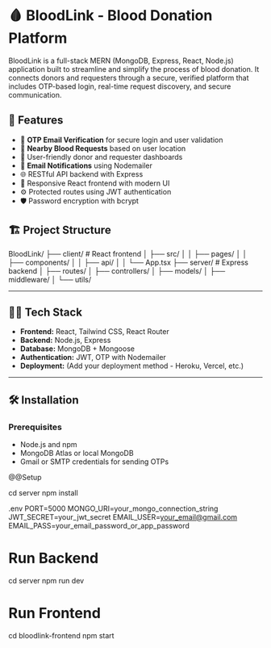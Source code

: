 
# 🩸 BloodLink - Blood Donation Platform

BloodLink is a full-stack MERN (MongoDB, Express, React, Node.js) application built to streamline and simplify the process of blood donation. It connects donors and requesters through a secure, verified platform that includes OTP-based login, real-time request discovery, and secure communication.

## 🚀 Features

- 🔐 **OTP Email Verification** for secure login and user validation
- 📍 **Nearby Blood Requests** based on user location
- 👤 User-friendly donor and requester dashboards
- 📨 **Email Notifications** using Nodemailer
- 🌐 RESTful API backend with Express
- 📱 Responsive React frontend with modern UI
- ⚙️ Protected routes using JWT authentication
- 🛡️ Password encryption with bcrypt

## 🏗️ Project Structure

BloodLink/
├── client/ # React frontend
│ ├── src/
│ │ ├── pages/
│ │ ├── components/
│ │ ├── api/
│ │ └── App.tsx
├── server/ # Express backend
│ ├── routes/
│ ├── controllers/
│ ├── models/
│ ├── middleware/
│ └── utils/


---

## 🧑‍💻 Tech Stack

- **Frontend:** React, Tailwind CSS, React Router
- **Backend:** Node.js, Express
- **Database:** MongoDB + Mongoose
- **Authentication:** JWT, OTP with Nodemailer
- **Deployment:** (Add your deployment method - Heroku, Vercel, etc.)

---

## 🛠️ Installation

### Prerequisites

- Node.js and npm
- MongoDB Atlas or local MongoDB
- Gmail or SMTP credentials for sending OTPs

@@Setup

cd server
npm install

.env
PORT=5000
MONGO_URI=your_mongo_connection_string
JWT_SECRET=your_jwt_secret
EMAIL_USER=your_email@gmail.com
EMAIL_PASS=your_email_password_or_app_password

# Run Backend
cd server
npm run dev

# Run Frontend
cd bloodlink-frontend
npm start
